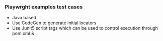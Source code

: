 ### Playwrght examples test cases

- Java based
- Use CodeGen to generate initial locators
- Use Junit5 script tags which can be used to control execution through pom.xml <groups> & <excludedGroups>
